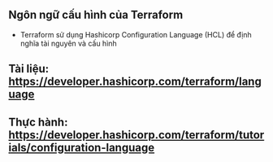 ## Ngôn ngữ cấu hình của Terraform

- Terraform sử dụng Hashicorp Configuration Language (HCL) để định nghĩa tài nguyên và cấu hình

## Tài liệu: https://developer.hashicorp.com/terraform/language

## Thực hành: https://developer.hashicorp.com/terraform/tutorials/configuration-language
